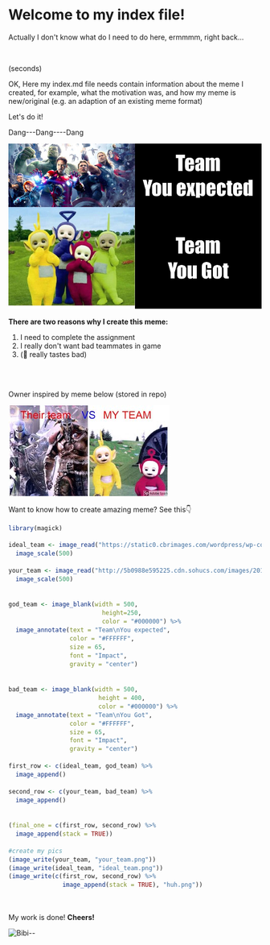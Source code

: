 # Welcome to my index file!

<p>Actually I don't know what do I need to do here, ermmmm, right back...
</p>
<br>

(seconds)

<p>OK, Here my index.md file needs contain information about the meme I created,
for example, what the motivation was, and how my meme is new/original (e.g. an 
adaption of an existing meme format)</p>

Let's do it!

Dang---Dang----Dang

![my_great_meme lost@ @](huh.png)

**There are two reasons why I create this meme:**

1. I need to complete the assignment
2. I really don't want bad teammates in game
3. (🥦 really tastes bad)
 
<br>
<br>
 
Owner inspired by meme below (stored in repo)

![the source](mqdefault.jpg)

Want to know how to create amazing meme? See this👇

```r
library(magick)

ideal_team <- image_read("https://static0.cbrimages.com/wordpress/wp-content/uploads/2021/11/Avengers-Age-of-Ultron-Group-Shot.jpg") %>%
  image_scale(500)

your_team <- image_read("http://5b0988e595225.cdn.sohucs.com/images/20190729/4d67b2a19de44fb78f628bc8b157b935.jpeg") %>%
  image_scale(500)


god_team <- image_blank(width = 500, 
                          height=250, 
                          color = "#000000") %>%
  image_annotate(text = "Team\nYou expected",
                 color = "#FFFFFF",
                 size = 65,
                 font = "Impact",
                 gravity = "center")


bad_team <- image_blank(width = 500, 
                         height = 400, 
                         color = "#000000") %>%
  image_annotate(text = "Team\nYou Got",
                 color = "#FFFFFF",
                 size = 65,
                 font = "Impact",
                 gravity = "center")

first_row <- c(ideal_team, god_team) %>%
  image_append()

second_row <- c(your_team, bad_team) %>%
  image_append()


(final_one = c(first_row, second_row) %>%
  image_append(stack = TRUE))

#create my pics
(image_write(your_team, "your_team.png"))
(image_write(ideal_team, "ideal_team.png"))
(image_write(c(first_row, second_row) %>%
               image_append(stack = TRUE), "huh.png"))




```

My work is done! **Cheers!**

![Bibi--](https://media0.giphy.com/media/RJEBGVo2mrGxsujtAE/giphy.gif)
